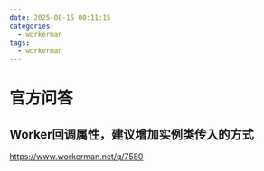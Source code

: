 ```yaml
---
date: 2025-08-15 00:11:15
categories:
  - workerman
tags:
  - workerman
---
```


# 官方问答

## Worker回调属性，建议增加实例类传入的方式

<https://www.workerman.net/q/7580>
